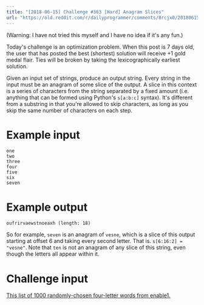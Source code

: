 ```yaml
---
title: "[2018-06-15] Challenge #363 [Hard] Anagram Slices"
url: "https://old.reddit.com/r/dailyprogrammer/comments/8rcjx0/20180615_challenge_363_hard_anagram_slices/"
---
```


(Warning: I have not tried this myself and I have no idea if it's any fun.)

Today's challenge is an optimization problem. When this post is 7 days old, the user that has posted the best (shortest) solution will receive +1 gold medal flair. Ties will be broken by taking the lexicographically earliest solution.

Given an input set of strings, produce an output string. Every string in the input must be an anagram of some slice of the output. A slice in this context is a series of characters from the string separated by a fixed amount (i.e. anything that can be formed using Python's `s[a:b:c]` syntax). It's different from a substring in that you're allowed to skip characters, as long as you skip the same number of characters on each step.

# Example input

    one
    two
    three
    four
    five
    six
    seven

# Example output

    oufrirvaewstnoeaxh (length: 18)

So for example, `seven` is an anagram of `vesne`, which is a slice of this output starting at offset 6 and taking every second letter. That is. `s[6:16:2] = "vesne"`. Note that `ten` is not an anagram of any slice of this string, even though the letters all appear within it.

# Challenge input

[This list of 1000 randomly-chosen four-letter words from enable1.](https://gist.githubusercontent.com/cosmologicon/0a4448e8fdb79ee620a68ed131eac58e/raw/a8831d08019f73e7d5a52042e2c4afe6fea70011/363-hard-words.txt)